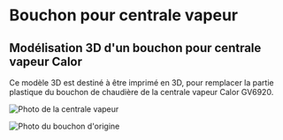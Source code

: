 # Bouchon pour centrale vapeur
## Modélisation 3D d'un bouchon pour centrale vapeur Calor
Ce modèle 3D est destiné à être imprimé en 3D, pour remplacer la partie plastique du bouchon de chaudière de la centrale vapeur Calor GV6920.

![Photo de la centrale vapeur](https://images.duckduckgo.com/iu/?u=http%3A%2F%2Fecx.images-amazon.com%2Fimages%2FI%2F41Ca5fVT4QL.jpg&f=1 "La centrale vapeur Calor GV6920")


![Photo du bouchon d'origine](http://ecx.images-amazon.com/images/I/21vgV9sfDTL.jpg "Bouchon d'origine")